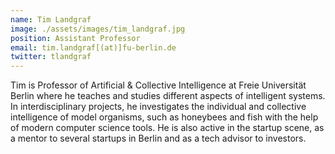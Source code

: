 ```yaml
---
name: Tim Landgraf
image: ./assets/images/tim_landgraf.jpg
position: Assistant Professor
email: tim.landgraf[(at)]fu-berlin.de
twitter: tlandgraf
---
```


Tim is Professor of Artificial & Collective Intelligence at Freie Universität Berlin where he teaches and studies different aspects of intelligent systems. In interdisciplinary projects, he investigates the individual and collective intelligence of model organisms, such as honeybees and fish with the help of modern computer science tools. He is also active in the startup scene, as a mentor to several startups in Berlin and as a tech advisor to investors.

